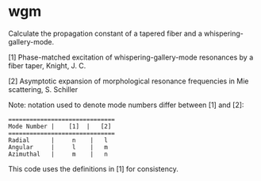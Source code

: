 # wgm

Calculate the propagation constant of a tapered fiber and a whispering-gallery-mode.

[1] Phase-matched excitation of whispering-gallery-mode resonances by a fiber taper, Knight, J. C.

[2] Asymptotic expansion of morphological resonance frequencies in Mie scattering, S. Schiller

Note: notation used to denote mode numbers differ between [1] and [2]:

    ==============================
    Mode Number |    [1]  |   [2]
    ==============================
    Radial      |     n    |   l
    Angular     |     l    |   m
    Azimuthal   |     m    |   n
    
This code uses the definitions in [1] for consistency.
